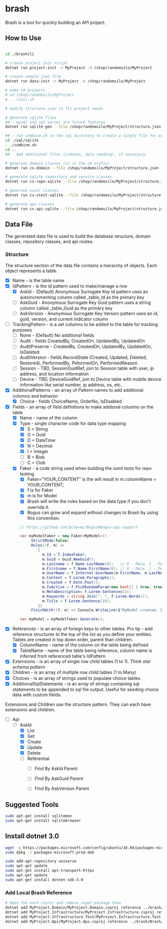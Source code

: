 # brash

Brash is a tool for quickly building an API project.

## How to Use

```bash

cd ./brashcli

# create project init script
dotnet run project-init -n MyProject -d /shop/randomsilo/MyProject

# create sample json file
dotnet run data-init -n MyProject -d /shop/randomsilo/MyProject

# make c# projects
# cd /shop/randomsilo/MyProject
# . ./init.sh

# modify structure.json to fit project needs

# generate sqlite files
## - mysql and sql server are future features
dotnet run sqlite-gen --file /shop/randomsilo/MyProject/structure.json

## - run combine.sh in the sql directory to create a single file for execution
cd ./sql/sqlite
. ./combine.sh
cd ..
##   Add additional files (indexes, data seeding), if necessary

# generate domain classes (cs is the c# prefix)
dotnet run cs-domain --file /shop/randomsilo/MyProject/structure.json

# generate sqlite repository and service classes
dotnet run cs-repo-sqlite --file /shop/randomsilo/MyProject/structure.json

# generate xunit classes
dotnet run cs-xtest-sqlite --file /shop/randomsilo/MyProject/structure.json

# generate api classes
dotnet run cs-api-sqlite --file /shop/randomsilo/MyProject/structure.json

```

## Data File

The generated data file is used to build the database structure, domain classes, repository classes, and api routes.

### Structure

The structure section of the data file contains a hierarchy of objects.
Each object represents a table.

* [x] Name - is the table name
* [x] IdPattern - is the id pattern used to make/manage a row
  * [x] AskId - (Default) Anonymous Surrogate Key Id pattern uses an autoincrementing column called _table_Id as the primary key
  * [ ] AskGuid - Anonymous Surrogate Key Guid pattern uses a string column called _table_Guid as the primary key
  * [ ] AskVersion - Anonymous Surrogate Key Version pattern uses an id, guid, version, and current indicator column
* [ ] TrackingPattern - is a set columns to be added to the table for tracking purposes
  * [ ] None - (Default) No additional fields
  * [ ] Audit - fields CreatedBy, CreatedOn, UpdatedBy, UpdatedOn
  * [ ] AuditPreserve - CreatedBy, CreatedOn, UpdatedBy, UpdatedOn, IsDeleted
  * [ ] AuditVersion - fields RecordState (Created, Updated, Deleted, Restored), PerformedBy, PeformedOn, PerformedReason
  * [ ] Session - TBD, SessionGuidRef, join to Session table with user, ip address, and location information
  * [ ] Device - TBD, DeviceGuidRef, join to Device table with mobile device information like serial number, ip address, os, etc..
* [x] AdditionalPatterns - an array of Pattern names to add additional columns and behavior 
  * [x] Choice - fields ChoiceName, OrderNo, IsDisabled
* [x] Fields - an array of field definitions to make addional columns on the table
  * [x] Name - name of the column
  * [x] Type - single character code for data type mapping
    * [x] S = String
    * [x] G = Guid
    * [x] D = DateTime
    * [x] N = Decimal
    * [x] I = Integer
    * [ ] B = Blob
    * [ ] C = Clob
  * [x] Faker - a code string used when building the xunit tests for repo testing.
    * [x] Faker="YOUR_CONTENT" is the will result in m.columnName = YOUR_CONTENT;
    * [x] f is for Faker
    * [x] m is for Model
    * [x] Brash will write the rules based on the data type if you don't override it.
    * [x] Bogus can grow and expand without changes to Brash by using this convention.
  
    ```c#
    // https://github.com/bchavez/Bogus#bogus-api-support

    var myModelFaker = new Faker<MyModel>()
        .StrictMode(false)
        .Rules((f, m) =>
            {
              m.Id = f.IndexFaker;
              m.Guid = Guid.NewGuid();
              m.Lastname = f.Name.LastName(0);   // 0 - Male, 1 - Female
              m.Firstname = f.Name.FirstName(0); // 0 - Male, 1 - Female
              m.UserName = f.Internet.UserName(m.FirstName, m.LastName);
              m.Content = f.Lorem.Paragraphs();
              m.Created = f.Date.Past();
              m.IsActive = f.PickRandomParam(new bool[] { true, true, false });
              m.MetaDescription= f.Lorem.Sentences(3);
              m.Keywords = string.Join(", ", f.Lorem.Words());
              m.Title = f.Lorem.Sentence(10);
            })
        .FinishWith((f, m) => Console.WriteLine($"MyModel created. Id={m.Id}"));

    var myModel = myModelFaker.Generate();
    ```
  
* [x] References - is an array of foriegn keys to other tables. Pro tip - add reference structures to the top of the list as you define your entities.  Tables are created in top down order, parent than children.
  * [x] ColumnName - name of the column on the table being defined
  * [x] TableName - name of the table being reference, column name is inferred from referenced table's IdPattern
* [x] Extensions - is an array of single row child tables (1 to 1). _Think star schema pattern_
* [x] Children - is an array of multiple row child tables (1 to Many)
* [x] Choices - is an array of strings used to populate choice tables.
* [x] AdditionalSqlStatements - is an array of strings containing sql statements to be appended to sql file output.  Useful for seeding choice data with custom fields.

Extensions and Children use the structure pattern.
They can each have extensions and children.

* [ ] Api
  * [ ] AskId
    * [x] List 
    * [x] Get
    * [x] Create
    * [x] Update
    * [x] Delete
    * [ ] Referential
      * [ ] Find By AskId Parent
      * [ ] Find By AskGuid Parent
      * [ ] Find By AskVersion Parent




## Suggested Tools

```bash
sudo apt-get install sqlitemon
sudo apt-get install sqlitebrowser
```

## Install dotnet 3.0

```bash
wget -q https://packages.microsoft.com/config/ubuntu/18.04/packages-microsoft-prod.deb -O packages-microsoft-prod.deb
sudo dpkg -i packages-microsoft-prod.deb

sudo add-apt-repository universe
sudo apt-get update
sudo apt-get install apt-transport-https
sudo apt-get update
sudo apt-get install dotnet-sdk-3.0

```

### Add Local Brash Reference

```bash
# Open the each csproj and remove nuget package then
dotnet add MyProject.Domain/MyProject.Domain.csproj reference ../brash/Brash/Brash.csproj
dotnet add MyProject.Infrastructure/MyProject.Infrastructure.csproj reference ../brash/Brash/Brash.csproj
dotnet add MyProject.Infrastructure.Test/MyProject.Infrastructure.Test.csproj reference ../brash/Brash/Brash.csproj
dotnet add MyProject.Api/MyProject.Api.csproj reference ../brash/Brash/Brash.csproj

```